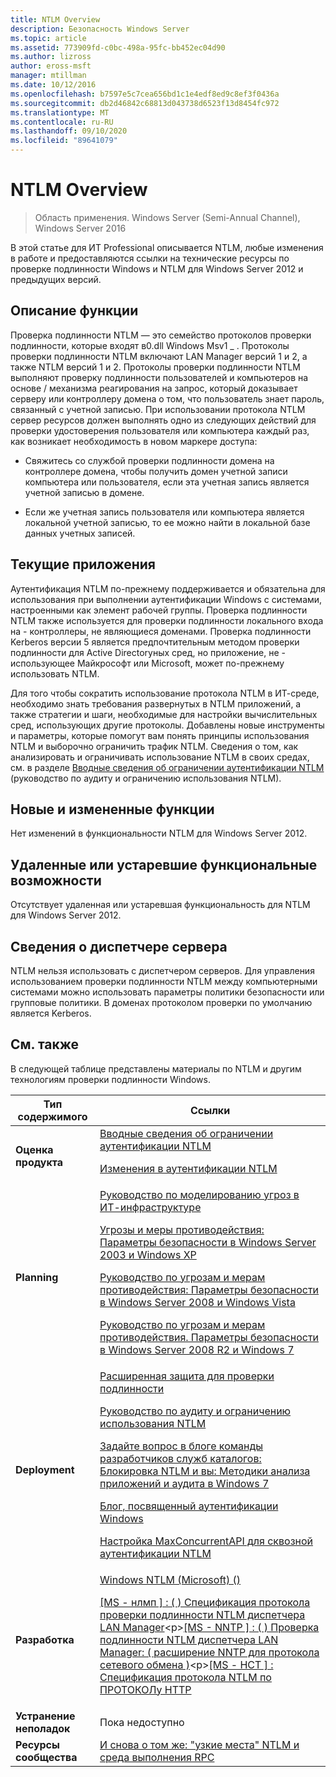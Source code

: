 ```yaml
---
title: NTLM Overview
description: Безопасность Windows Server
ms.topic: article
ms.assetid: 773909fd-c0bc-498a-95fc-bb452ec04d90
ms.author: lizross
author: eross-msft
manager: mtillman
ms.date: 10/12/2016
ms.openlocfilehash: b7597e5c7cea656bd1c1e4edf8ed9c8ef3f0436a
ms.sourcegitcommit: db2d46842c68813d043738d6523f13d8454fc972
ms.translationtype: MT
ms.contentlocale: ru-RU
ms.lasthandoff: 09/10/2020
ms.locfileid: "89641079"
---
```

# <a name="ntlm-overview"></a>NTLM Overview

>Область применения. Windows Server (Semi-Annual Channel), Windows Server 2016

В этой статье для ИТ Professional описывается NTLM, любые изменения в работе и предоставляются ссылки на технические ресурсы по проверке подлинности Windows и NTLM для Windows Server 2012 и предыдущих версий.

## <a name="feature-description"></a><a name="BKMK_OVER"></a>Описание функции
Проверка подлинности NTLM — это семейство протоколов проверки подлинности, которые входят в0.dll Windows Msv1 \_ . Протоколы проверки подлинности NTLM включают LAN Manager версий 1 и 2, а также NTLM версий 1 и 2. Протоколы проверки подлинности NTLM выполняют проверку подлинности пользователей и компьютеров на основе \/ механизма реагирования на запрос, который доказывает серверу или контроллеру домена о том, что пользователь знает пароль, связанный с учетной записью. При использовании протокола NTLM сервер ресурсов должен выполнять одно из следующих действий для проверки удостоверения пользователя или компьютера каждый раз, как возникает необходимость в новом маркере доступа:

-   Свяжитесь со службой проверки подлинности домена на контроллере домена, чтобы получить домен учетной записи компьютера или пользователя, если эта учетная запись является учетной записью в домене.

-   Если же учетная запись пользователя или компьютера является локальной учетной записью, то ее можно найти в локальной базе данных учетных записей.

## <a name="current-applications"></a><a name="BKMK_APP"></a>Текущие приложения
Аутентификация NTLM по-прежнему поддерживается и обязательна для использования при выполнении аутентификации Windows с системами, настроенными как элемент рабочей группы. Проверка подлинности NTLM также используется для проверки подлинности локального входа на \- контроллеры, не являющиеся доменами. Проверка подлинности Kerberos версии 5 является предпочтительным методом проверки подлинности для Active Directoryных сред, но приложение, не \- использующее Майкрософт или Microsoft, может по-прежнему использовать NTLM.

Для того чтобы сократить использование протокола NTLM в ИТ-среде, необходимо знать требования развернутых в NTLM приложений, а также стратегии и шаги, необходимые для настройки вычислительных сред, использующих другие протоколы. Добавлены новые инструменты и параметры, которые помогут вам понять принципы использования NTLM и выборочно ограничить трафик NTLM. Сведения о том, как анализировать и ограничивать использование NTLM в своих средах, см. в разделе [Вводные сведения об ограничении аутентификации NTLM](/previous-versions/windows/it-pro/windows-server-2008-R2-and-2008/dd560653(v=ws.10)) (руководство по аудиту и ограничению использования NTLM).

## <a name="new-and-changed-functionality"></a><a name="BKMK_NEW"></a>Новые и измененные функции
Нет изменений в функциональности NTLM для Windows Server 2012.

## <a name="removed-or-deprecated-functionality"></a><a name="BKMK_DEP"></a>Удаленные или устаревшие функциональные возможности
Отсутствует удаленная или устаревшая функциональность для NTLM для Windows Server 2012.

## <a name="server-manager-information"></a><a name="BKMK_INSTALL"></a>Сведения о диспетчере сервера
NTLM нельзя использовать с диспетчером серверов. Для управления использованием проверки подлинности NTLM между компьютерными системами можно использовать параметры политики безопасности или групповые политики. В доменах протоколом проверки по умолчанию является Kerberos.

## <a name="see-also"></a><a name="BKMK_LINKS"></a> См. также
В следующей таблице представлены материалы по NTLM и другим технологиям проверки подлинности Windows.

|Тип содержимого|Ссылки|
|--------|-------|
|**Оценка продукта**|[Вводные сведения об ограничении аутентификации NTLM](/previous-versions/windows/it-pro/windows-server-2008-R2-and-2008/dd560653(v=ws.10))<p>[Изменения в аутентификации NTLM](/previous-versions/windows/it-pro/windows-7/dd566199(v=ws.10))|
|**Planning**|[Руководство по моделированию угроз в ИТ-инфраструктуре](/previous-versions/tn-archive/dd941826(v=technet.10))<p>[Угрозы и меры противодействия: Параметры безопасности в Windows Server 2003 и Windows XP](/previous-versions/tn-archive/dd162275(v=technet.10))<p>[Руководство по угрозам и мерам противодействия: Параметры безопасности в Windows Server 2008 и Windows Vista](/previous-versions/windows/it-pro/windows-server-2008-R2-and-2008/dd349791(v=ws.10))<p>[Руководство по угрозам и мерам противодействия. Параметры безопасности в Windows Server 2008 R2 и Windows 7](/previous-versions/windows/it-pro/windows-server-2008-R2-and-2008/hh125921(v=ws.10))|
|**Deployment**|[Расширенная защита для проверки подлинности](https://support.microsoft.com/kb/968389)<p>[Руководство по аудиту и ограничению использования NTLM](/previous-versions/windows/it-pro/windows-server-2008-R2-and-2008/jj865674(v=ws.10))<p>[Задайте вопрос в блоге команды разработчиков служб каталогов: Блокировка NTLM и вы: Методики анализа приложений и аудита в Windows 7](https://blogs.technet.com/askds/archive/2009/10/08/ntlm-blocking-and-you-application-analysis-and-auditing-methodologies-in-windows-7.aspx)<p>[Блог, посвященный аутентификации Windows](https://blogs.technet.com/authentication/)<p>[Настройка MaxConcurrentAPI для сквозной аутентификации NTLM](https://support.microsoft.com/help/2688798/how-to-do-performance-tuning-for-ntlm-authentication-by-using-the-maxc)|
|**Разработка**|[Windows NTLM (Microsoft) \(\)](/windows/win32/secauthn/microsoft-ntlm)<p>[\[MS \- нлмп \] : \( \) Спецификация протокола проверки подлинности NTLM диспетчера LAN Manager](https://msdn.microsoft.com/library/cc236621(PROT.10).aspx)<p>[\[MS \- NNTP \] : \( \) Проверка подлинности NTLM диспетчера LAN Manager: \( расширение NNTP для протокола сетевого обмена \)](https://msdn.microsoft.com/library/cc236774(PROT.10).aspx)<p>[\[MS \- НСТ \] : Спецификация протокола NTLM по ПРОТОКОЛу HTTP](https://msdn.microsoft.com/library/cc237488(PROT.10).aspx)|
|**Устранение неполадок**|Пока недоступно|
|**Ресурсы сообщества**|[И снова о том же: "узкие места" NTLM и среда выполнения RPC](https://blogs.technet.com/b/askds/archive/2011/09/15/is-this-horse-dead-yet-ntlm-bottlenecks-and-the-rpc-runtime.aspx)|